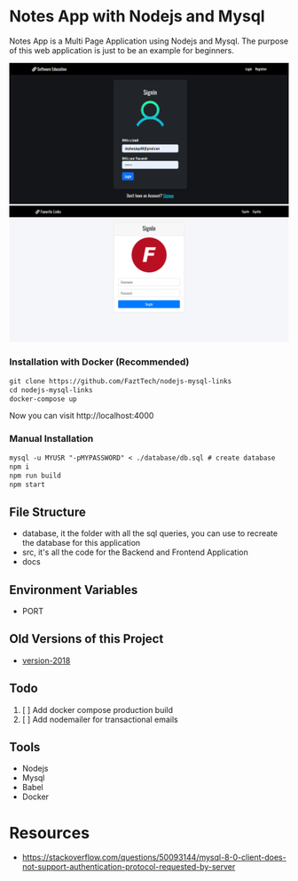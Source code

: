 # Notes App with Nodejs and Mysql

Notes App is a Multi Page Application using Nodejs and Mysql. The purpose of this web application is just to be an example for beginners.

![](docs/login.png)
![](docs/screenshot.png)

### Installation with Docker (Recommended)

```
git clone https://github.com/FaztTech/nodejs-mysql-links
cd nodejs-mysql-links
docker-compose up
```

Now you can visit http://localhost:4000

### Manual Installation

```
mysql -u MYUSR "-pMYPASSWORD" < ./database/db.sql # create database
npm i
npm run build
npm start
```

## File Structure

- database, it the folder with all the sql queries, you can use to recreate the database for this application
- src, it's all the code for the Backend and Frontend Application
- docs

## Environment Variables

- PORT

## Old Versions of this Project

- [version-2018](https://github.com/FaztTech/nodejs-mysql-links/tree/version-2018)

## Todo

1. [ ] Add docker compose production build
1. [ ] Add nodemailer for transactional emails

## Tools

- Nodejs
- Mysql
- Babel
- Docker

# Resources

- https://stackoverflow.com/questions/50093144/mysql-8-0-client-does-not-support-authentication-protocol-requested-by-server
